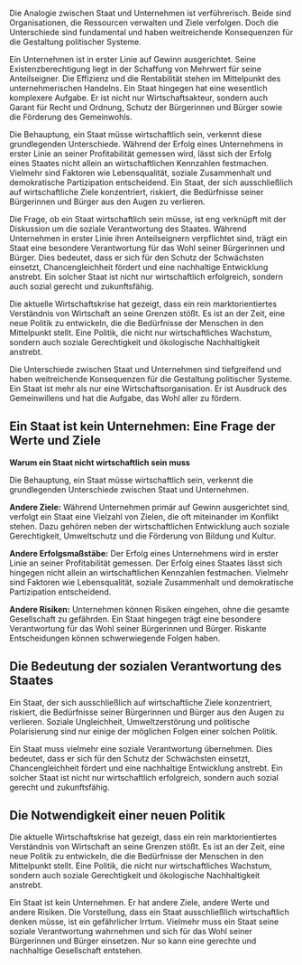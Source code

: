 Die Analogie zwischen Staat und Unternehmen ist verführerisch. Beide sind Organisationen, die Ressourcen verwalten und Ziele verfolgen. Doch die Unterschiede sind fundamental und haben weitreichende Konsequenzen für die Gestaltung politischer Systeme.

Ein Unternehmen ist in erster Linie auf Gewinn ausgerichtet. Seine Existenzberechtigung liegt in der Schaffung von Mehrwert für seine Anteilseigner. Die Effizienz und die Rentabilität stehen im Mittelpunkt des unternehmerischen Handelns. Ein Staat hingegen hat eine wesentlich komplexere Aufgabe. Er ist nicht nur Wirtschaftsakteur, sondern auch Garant für Recht und Ordnung, Schutz der Bürgerinnen und Bürger sowie die Förderung des Gemeinwohls.

Die Behauptung, ein Staat müsse wirtschaftlich sein, verkennt diese grundlegenden Unterschiede. Während der Erfolg eines Unternehmens in erster Linie an seiner Profitabilität gemessen wird, lässt sich der Erfolg eines Staates nicht allein an wirtschaftlichen Kennzahlen festmachen. Vielmehr sind Faktoren wie Lebensqualität, soziale Zusammenhalt und demokratische Partizipation entscheidend. Ein Staat, der sich ausschließlich auf wirtschaftliche Ziele konzentriert, riskiert, die Bedürfnisse seiner Bürgerinnen und Bürger aus den Augen zu verlieren.

Die Frage, ob ein Staat wirtschaftlich sein müsse, ist eng verknüpft mit der Diskussion um die soziale Verantwortung des Staates. Während Unternehmen in erster Linie ihren Anteilseignern verpflichtet sind, trägt ein Staat eine besondere Verantwortung für das Wohl seiner Bürgerinnen und Bürger. Dies bedeutet, dass er sich für den Schutz der Schwächsten einsetzt, Chancengleichheit fördert und eine nachhaltige Entwicklung anstrebt. Ein solcher Staat ist nicht nur wirtschaftlich erfolgreich, sondern auch sozial gerecht und zukunftsfähig.

Die aktuelle Wirtschaftskrise hat gezeigt, dass ein rein marktorientiertes Verständnis von Wirtschaft an seine Grenzen stößt. Es ist an der Zeit, eine neue Politik zu entwickeln, die die Bedürfnisse der Menschen in den Mittelpunkt stellt. Eine Politik, die nicht nur wirtschaftliches Wachstum, sondern auch soziale Gerechtigkeit und ökologische Nachhaltigkeit anstrebt.

Die Unterschiede zwischen Staat und Unternehmen sind tiefgreifend und haben weitreichende Konsequenzen für die Gestaltung politischer Systeme. Ein Staat ist mehr als nur eine Wirtschaftsorganisation. Er ist Ausdruck des Gemeinwillens und hat die Aufgabe, das Wohl aller zu fördern.

## Ein Staat ist kein Unternehmen: Eine Frage der Werte und Ziele

**Warum ein Staat nicht wirtschaftlich sein muss**

Die Behauptung, ein Staat müsse wirtschaftlich sein, verkennt die grundlegenden Unterschiede zwischen Staat und Unternehmen.

**Andere Ziele:** Während Unternehmen primär auf Gewinn ausgerichtet sind, verfolgt ein Staat eine Vielzahl von Zielen, die oft miteinander im Konflikt stehen. Dazu gehören neben der wirtschaftlichen Entwicklung auch soziale Gerechtigkeit, Umweltschutz und die Förderung von Bildung und Kultur.

**Andere Erfolgsmaßstäbe:** Der Erfolg eines Unternehmens wird in erster Linie an seiner Profitabilität gemessen. Der Erfolg eines Staates lässt sich hingegen nicht allein an wirtschaftlichen Kennzahlen festmachen. Vielmehr sind Faktoren wie Lebensqualität, soziale Zusammenhalt und demokratische Partizipation entscheidend.

**Andere Risiken:** Unternehmen können Risiken eingehen, ohne die gesamte Gesellschaft zu gefährden. Ein Staat hingegen trägt eine besondere Verantwortung für das Wohl seiner Bürgerinnen und Bürger. Riskante Entscheidungen können schwerwiegende Folgen haben.

## Die Bedeutung der sozialen Verantwortung des Staates

Ein Staat, der sich ausschließlich auf wirtschaftliche Ziele konzentriert, riskiert, die Bedürfnisse seiner Bürgerinnen und Bürger aus den Augen zu verlieren. Soziale Ungleichheit, Umweltzerstörung und politische Polarisierung sind nur einige der möglichen Folgen einer solchen Politik.

Ein Staat muss vielmehr eine soziale Verantwortung übernehmen. Dies bedeutet, dass er sich für den Schutz der Schwächsten einsetzt, Chancengleichheit fördert und eine nachhaltige Entwicklung anstrebt. Ein solcher Staat ist nicht nur wirtschaftlich erfolgreich, sondern auch sozial gerecht und zukunftsfähig.

## Die Notwendigkeit einer neuen Politik

Die aktuelle Wirtschaftskrise hat gezeigt, dass ein rein marktorientiertes Verständnis von Wirtschaft an seine Grenzen stößt. Es ist an der Zeit, eine neue Politik zu entwickeln, die die Bedürfnisse der Menschen in den Mittelpunkt stellt. Eine Politik, die nicht nur wirtschaftliches Wachstum, sondern auch soziale Gerechtigkeit und ökologische Nachhaltigkeit anstrebt.

Ein Staat ist kein Unternehmen. Er hat andere Ziele, andere Werte und andere Risiken. Die Vorstellung, dass ein Staat ausschließlich wirtschaftlich denken müsse, ist ein gefährlicher Irrtum. Vielmehr muss ein Staat seine soziale Verantwortung wahrnehmen und sich für das Wohl seiner Bürgerinnen und Bürger einsetzen. Nur so kann eine gerechte und nachhaltige Gesellschaft entstehen.